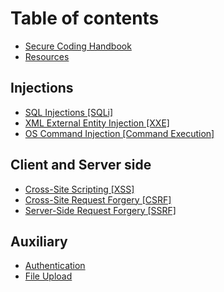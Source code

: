 # Table of contents

* [Secure Coding Handbook](README.md)
* [Resources](resources.md)

## Injections

* [SQL Injections \[SQLi\]](injections/sql-injections.md)
* [XML External Entity Injection \[XXE\]](injections/xxe.md)
* [OS Command Injection \[Command Execution\]](injections/os-command-injection.md)

## Client and Server side <a id="client-server-side"></a>

* [Cross-Site Scripting \[XSS\]](client-server-side/xss.md)
* [Cross-Site Request Forgery \[CSRF\]](client-server-side/cross-site-request-forgery-csrf.md)
* [Server-Side Request Forgery \[SSRF\]](client-server-side/server-side-request-forgery-ssrf.md)

## Auxiliary

* [Authentication](auxiliary/authentication.md)
* [File Upload](auxiliary/file-upload.md)

